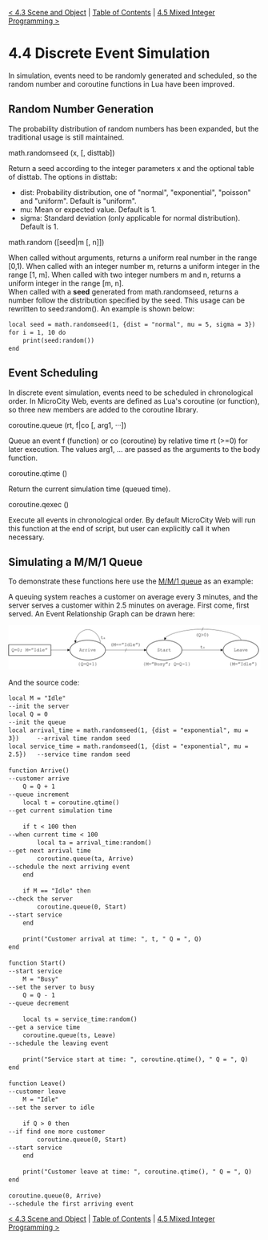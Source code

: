 [< 4.3 Scene and Object](4.3_scene_and_object.md) | [Table of Contents](readme.md) | [4.5 Mixed Integer Programming >](4.5_mixed_integer_programming.md)

# 4.4 Discrete Event Simulation
In simulation, events need to be randomly generated and scheduled, so the random number and coroutine functions in Lua have been improved.

## Random Number Generation
The probability distribution of random numbers has been expanded, but the traditional usage is still maintained.

<a id='math.randomseed'> math.randomseed (x, [, disttab]) </a>

Return a seed according to the integer parameters x and the optional table of disttab. The options in disttab:
- dist: Probability distribution, one of "normal", "exponential", "poisson" and "uniform". Default is "uniform".
- mu: Mean or expected value. Default is 1.
- sigma: Standard deviation (only applicable for normal distribution). Default is 1.

<a id='math.random'> math.random ([seed|m [, n]]) </a>

When called without arguments, returns a uniform real number in the range [0,1). When called with an integer number m, returns a uniform integer in the range [1, m]. When called with two integer numbers m and n, returns a uniform integer in the range [m, n].
<br>When called with a **seed** generated from math.randomseed, returns a number follow the distribution specified by the seed. This usage can be rewritten to seed:random(). An example is shown below:
```
local seed = math.randomseed(1, {dist = "normal", mu = 5, sigma = 3})
for i = 1, 10 do
    print(seed:random())
end
```

## Event Scheduling
In discrete event simulation, events need to be scheduled in chronological order. In MicroCity Web, events are defined as Lua's coroutine (or function), so three new members are added to the coroutine library.

<a id='coroutine.queue'> coroutine.queue (rt, f|co [, arg1, ···]) </a>

Queue an event f (function) or co (coroutine) by relative time rt (>=0) for later execution. The values arg1, ... are passed as the arguments to the body function. 

<a id='coroutine.qtime'> coroutine.qtime () </a>

Return the current simulation time (queued time).

<a id='coroutine.qexec'> coroutine.qexec () </a>

Execute all events in chronological order. By default MicroCity Web will run this function at the end of script, but user can explicitly call it when necessary.

## Simulating a M/M/1 Queue

To demonstrate these functions here use the <a href="https://en.wikipedia.org/wiki/M/M/1_queue" target="_blank">M/M/1 queue</a> as an example:

A queuing system reaches a customer on average every 3 minutes, and the server serves a customer within 2.5 minutes on average. First come, first served. An <a herf="https://en.wikipedia.org/wiki/Event_relationship_graph" target="_blank">Event Relationship Graph</a> can be drawn here:

![](./img/mm1.svg)

And the source code:

```
local M = "Idle"                                                            --init the server
local Q = 0                                                                 --init the queue
local arrival_time = math.randomseed(1, {dist = "exponential", mu = 3})     --arrival time random seed
local service_time = math.randomseed(1, {dist = "exponential", mu = 2.5})   --service time random seed

function Arrive()                                                           --customer arrive
    Q = Q + 1                                                               --queue increment
    local t = coroutine.qtime()                                             --get current simulation time

    if t < 100 then                                                         --when current time < 100
        local ta = arrival_time:random()                                    --get next arrival time
        coroutine.queue(ta, Arrive)                                         --schedule the next arriving event
    end

    if M == "Idle" then                                                     --check the server
        coroutine.queue(0, Start)                                           --start service
    end

    print("Customer arrival at time: ", t, " Q = ", Q)                       
end

function Start()                                                            --start service
    M = "Busy"                                                              --set the server to busy
    Q = Q - 1                                                               --queue decrement

    local ts = service_time:random()                                        --get a service time
    coroutine.queue(ts, Leave)                                              --schedule the leaving event

    print("Service start at time: ", coroutine.qtime(), " Q = ", Q)
end

function Leave()                                                            --customer leave
    M = "Idle"                                                              --set the server to idle

    if Q > 0 then                                                           --if find one more customer
        coroutine.queue(0, Start)                                           --start service
    end

    print("Customer leave at time: ", coroutine.qtime(), " Q = ", Q)    
end

coroutine.queue(0, Arrive)                                                  --schedule the first arriving event

```

[< 4.3 Scene and Object](4.3_scene_and_object.md) | [Table of Contents](readme.md) | [4.5 Mixed Integer Programming >](4.5_mixed_integer_programming.md)